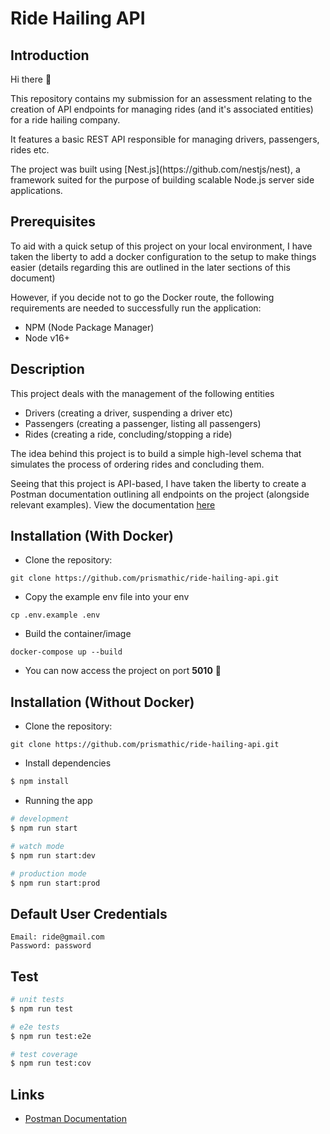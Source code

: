 # Ride Hailing API

## Introduction

Hi there 👋

This repository contains my submission for an assessment relating to the creation of API endpoints for managing rides (and it's associated entities) for a ride hailing company.

It features a basic REST API responsible for managing drivers, passengers, rides etc.

<p>
The project was built using [Nest.js](https://github.com/nestjs/nest), a framework suited for the purpose of building scalable Node.js server side applications.
</p>

## Prerequisites

To aid with a quick setup of this project on your local environment, I have taken the liberty to add a docker configuration to the setup to make things easier (details regarding this are outlined in the later sections of this document)

However, if you decide not to go the Docker route, the following requirements are needed to successfully run the application:

- NPM (Node Package Manager)
- Node v16+

## Description

This project deals with the management of the following entities

- Drivers (creating a driver, suspending a driver etc)
- Passengers (creating a passenger, listing all passengers)
- Rides (creating a ride, concluding/stopping a ride)

The idea behind this project is to build a simple high-level schema that simulates the process of ordering rides and concluding them.

Seeing that this project is API-based, I have taken the liberty to create a Postman documentation outlining all endpoints on the project (alongside relevant examples). View the documentation [here](https://documenter.getpostman.com/view/13400573/2s935pohwv)

## Installation (With Docker)

- Clone the repository:

```
git clone https://github.com/prismathic/ride-hailing-api.git
```

- Copy the example env file into your env

```
cp .env.example .env
```

- Build the container/image

```
docker-compose up --build
```

- You can now access the project on port <b>5010</b> 🎉

## Installation (Without Docker)

- Clone the repository:

```
git clone https://github.com/prismathic/ride-hailing-api.git
```

- Install dependencies

```bash
$ npm install
```

- Running the app

```bash
# development
$ npm run start

# watch mode
$ npm run start:dev

# production mode
$ npm run start:prod
```

## Default User Credentials

```
Email: ride@gmail.com
Password: password
```

## Test

```bash
# unit tests
$ npm run test

# e2e tests
$ npm run test:e2e

# test coverage
$ npm run test:cov
```

## Links

- [Postman Documentation](https://documenter.getpostman.com/view/13400573/2s935pohwv)
